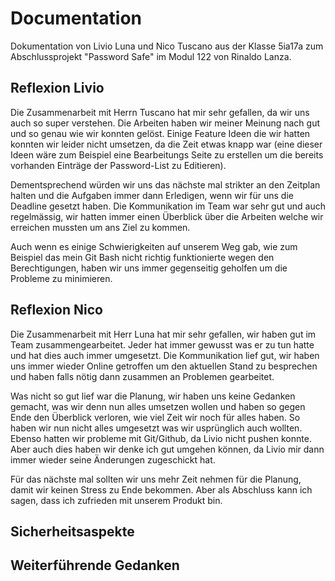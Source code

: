 # Documentation
Dokumentation von Livio Luna und Nico Tuscano aus der Klasse 5ia17a zum Abschlussprojekt "Password Safe"
im Modul 122 von Rinaldo Lanza.

## Reflexion Livio
Die Zusammenarbeit mit Herrn Tuscano hat mir sehr gefallen, da wir uns auch so super verstehen. 
Die Arbeiten haben wir meiner Meinung nach gut und so genau wie wir konnten gelöst. 
Einige Feature Ideen die wir hatten konnten wir leider nicht umsetzen, da die Zeit etwas knapp war 
(eine dieser Ideen wäre zum Beispiel eine Bearbeitungs Seite zu erstellen um die bereits vorhanden Einträge der Password-List zu Editieren). 
 
Dementsprechend würden wir uns das nächste mal strikter an den Zeitplan halten und die Aufgaben immer dann Erledigen, 
wenn wir für uns die Deadline gesetzt haben. Die Kommunikation im Team war sehr gut und auch regelmässig, 
wir hatten immer einen Überblick über die Arbeiten welche wir erreichen mussten um ans Ziel zu kommen. 
 
Auch wenn es einige Schwierigkeiten auf unserem Weg gab, wie zum Beispiel das mein Git Bash nicht richtig funktionierte 
wegen den Berechtigungen, haben wir uns immer gegenseitig geholfen um die Probleme zu minimieren.

## Reflexion Nico
Die Zusammenarbeit mit Herr Luna hat mir sehr gefallen, wir haben gut im Team zusammengearbeitet.
Jeder hat immer gewusst was er zu tun hatte und hat dies auch immer umgesetzt. Die Kommunikation lief gut, 
wir haben uns immer wieder Online getroffen um den aktuellen Stand zu besprechen und haben falls nötig dann zusammen an Problemen gearbeitet. 
 
Was nicht so gut lief war die Planung, wir haben uns keine Gedanken gemacht, was wir denn nun alles umsetzen wollen
und haben so gegen Ende den Überblick verloren, wie viel Zeit wir noch für alles haben. So haben wir nun nicht alles umgesetzt
was wir usprünglich auch wollten.
Ebenso hatten wir probleme mit Git/Github, da Livio nicht pushen konnte. Aber auch dies haben wir denke ich
gut umgehen können, da Livio mir dann immer wieder seine Änderungen zugeschickt hat.
 
Für das nächste mal sollten wir uns mehr Zeit nehmen für die Planung, damit wir keinen Stress zu Ende bekommen.
Aber als Abschluss kann ich sagen, dass ich zufrieden mit unserem Produkt bin.

## Sicherheitsaspekte


## Weiterführende Gedanken
